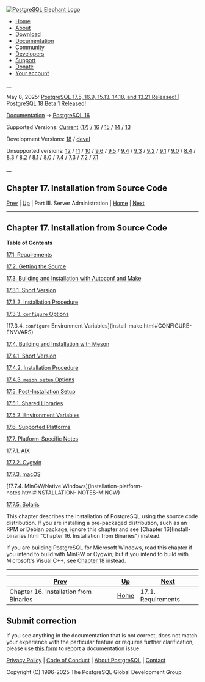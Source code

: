 [ ![PostgreSQL Elephant Logo](/media/img/about/press/elephant.png) ](/)

  * [Home](/ "Home")
  * [About](/about/ "About")
  * [Download](/download/ "Download")
  * [Documentation](/docs/ "Documentation")
  * [Community](/community/ "Community")
  * [Developers](/developer/ "Developers")
  * [Support](/support/ "Support")
  * [Donate](/about/donate/ "Donate")
  * [Your account](/account/ "Your account")

__

May 8, 2025: [ PostgreSQL 17.5, 16.9, 15.13, 14.18, and 13.21 Released! ](/about/news/postgresql-175-169-1513-1418-and-1321-released-3072/) | [ PostgreSQL 18 Beta 1 Released! ](/about/news/postgresql-18-beta-1-released-3070/)

[Documentation](/docs/ "Documentation") -> [PostgreSQL
16](/docs/16/index.html)

Supported Versions: [Current](/docs/current/installation.html "PostgreSQL 17 -
Chapter 17. Installation from Source Code") ([17](/docs/17/installation.html
"PostgreSQL 17 - Chapter 17. Installation from Source Code")) /
[16](/docs/16/installation.html "PostgreSQL 16 - Chapter 17. Installation from
Source Code") / [15](/docs/15/installation.html "PostgreSQL 15 -
Chapter 17. Installation from Source Code") / [14](/docs/14/installation.html
"PostgreSQL 14 - Chapter 17. Installation from Source Code") /
[13](/docs/13/installation.html "PostgreSQL 13 - Chapter 17. Installation from
Source Code")

Development Versions: [18](/docs/18/installation.html "PostgreSQL 18 -
Chapter 17. Installation from Source Code") /
[devel](/docs/devel/installation.html "PostgreSQL devel -
Chapter 17. Installation from Source Code")

Unsupported versions: [12](/docs/12/installation.html "PostgreSQL 12 -
Chapter 17. Installation from Source Code") / [11](/docs/11/installation.html
"PostgreSQL 11 - Chapter 17. Installation from Source Code") /
[10](/docs/10/installation.html "PostgreSQL 10 - Chapter 17. Installation from
Source Code") / [9.6](/docs/9.6/installation.html "PostgreSQL 9.6 -
Chapter 17. Installation from Source Code") /
[9.5](/docs/9.5/installation.html "PostgreSQL 9.5 - Chapter 17. Installation
from Source Code") / [9.4](/docs/9.4/installation.html "PostgreSQL 9.4 -
Chapter 17. Installation from Source Code") /
[9.3](/docs/9.3/installation.html "PostgreSQL 9.3 - Chapter 17. Installation
from Source Code") / [9.2](/docs/9.2/installation.html "PostgreSQL 9.2 -
Chapter 17. Installation from Source Code") /
[9.1](/docs/9.1/installation.html "PostgreSQL 9.1 - Chapter 17. Installation
from Source Code") / [9.0](/docs/9.0/installation.html "PostgreSQL 9.0 -
Chapter 17. Installation from Source Code") /
[8.4](/docs/8.4/installation.html "PostgreSQL 8.4 - Chapter 17. Installation
from Source Code") / [8.3](/docs/8.3/installation.html "PostgreSQL 8.3 -
Chapter 17. Installation from Source Code") /
[8.2](/docs/8.2/installation.html "PostgreSQL 8.2 - Chapter 17. Installation
from Source Code") / [8.1](/docs/8.1/installation.html "PostgreSQL 8.1 -
Chapter 17. Installation from Source Code") /
[8.0](/docs/8.0/installation.html "PostgreSQL 8.0 - Chapter 17. Installation
from Source Code") / [7.4](/docs/7.4/installation.html "PostgreSQL 7.4 -
Chapter 17. Installation from Source Code") /
[7.3](/docs/7.3/installation.html "PostgreSQL 7.3 - Chapter 17. Installation
from Source Code") / [7.2](/docs/7.2/installation.html "PostgreSQL 7.2 -
Chapter 17. Installation from Source Code") /
[7.1](/docs/7.1/installation.html "PostgreSQL 7.1 - Chapter 17. Installation
from Source Code")

__

Chapter 17. Installation from Source Code  
---  
[Prev](install-binaries.html "Chapter 16. Installation from Binaries")  | [Up](admin.html "Part III. Server Administration") | Part III. Server Administration | [Home](index.html "PostgreSQL 16.9 Documentation") |  [Next](install-requirements.html "17.1. Requirements")  
  
* * *

## Chapter 17. Installation from Source Code

**Table of Contents**

[17.1. Requirements](install-requirements.html)

[17.2. Getting the Source](install-getsource.html)

[17.3. Building and Installation with Autoconf and Make](install-make.html)

    

[17.3.1. Short Version](install-make.html#INSTALL-SHORT-MAKE)

[17.3.2. Installation Procedure](install-make.html#INSTALL-PROCEDURE-MAKE)

[17.3.3. `configure` Options](install-make.html#CONFIGURE-OPTIONS)

[17.3.4. `configure` Environment Variables](install-make.html#CONFIGURE-
ENVVARS)

[17.4. Building and Installation with Meson](install-meson.html)

    

[17.4.1. Short Version](install-meson.html#INSTALL-SHORT-MESON)

[17.4.2. Installation Procedure](install-meson.html#INSTALL-PROCEDURE-MESON)

[17.4.3. `meson setup` Options](install-meson.html#MESON-OPTIONS)

[17.5. Post-Installation Setup](install-post.html)

    

[17.5.1. Shared Libraries](install-post.html#INSTALL-POST-SHLIBS)

[17.5.2. Environment Variables](install-post.html#INSTALL-POST-ENV-VARS)

[17.6. Supported Platforms](supported-platforms.html)

[17.7. Platform-Specific Notes](installation-platform-notes.html)

    

[17.7.1. AIX](installation-platform-notes.html#INSTALLATION-NOTES-AIX)

[17.7.2. Cygwin](installation-platform-notes.html#INSTALLATION-NOTES-CYGWIN)

[17.7.3. macOS](installation-platform-notes.html#INSTALLATION-NOTES-MACOS)

[17.7.4. MinGW/Native Windows](installation-platform-notes.html#INSTALLATION-
NOTES-MINGW)

[17.7.5. Solaris](installation-platform-notes.html#INSTALLATION-NOTES-SOLARIS)

This chapter describes the installation of PostgreSQL using the source code
distribution. If you are installing a pre-packaged distribution, such as an
RPM or Debian package, ignore this chapter and see [Chapter 16](install-
binaries.html "Chapter 16. Installation from Binaries") instead.

If you are building PostgreSQL for Microsoft Windows, read this chapter if you
intend to build with MinGW or Cygwin; but if you intend to build with
Microsoft's Visual C++, see [Chapter 18](install-windows.html
"Chapter 18. Installation from Source Code on Windows") instead.

* * *

[Prev](install-binaries.html "Chapter 16. Installation from Binaries")  | [Up](admin.html "Part III. Server Administration") |  [Next](install-requirements.html "17.1. Requirements")  
---|---|---  
Chapter 16. Installation from Binaries  | [Home](index.html "PostgreSQL 16.9 Documentation") |  17.1. Requirements  
  
## Submit correction

If you see anything in the documentation that is not correct, does not match
your experience with the particular feature or requires further clarification,
please use [this form](/account/comments/new/16/installation.html/) to report
a documentation issue.

[Privacy Policy](/about/privacypolicy) | [Code of Conduct](/about/policies/coc/) | [About PostgreSQL](/about/) | [Contact](/about/contact/)  

Copyright (C) 1996-2025 The PostgreSQL Global Development Group

